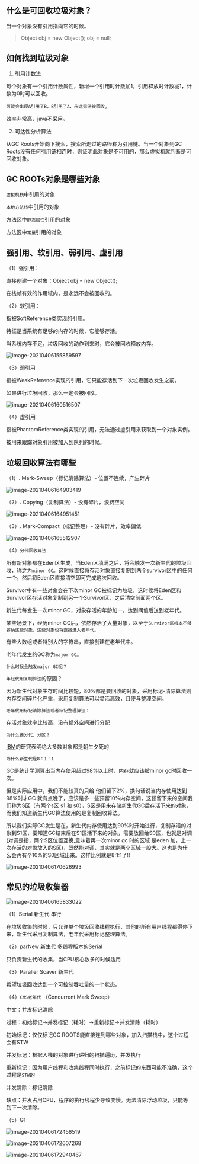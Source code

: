 ## 什么是可回收垃圾对象？
当一个对象没有引用指向它的时候。
> Object obj = new Object();
> obj = null;

## 如何找到垃圾对象
1. 引用计数法

  每个对象有一个引用计数属性，新增一个引用时计数加1，引用释放时计数减1，计数为0时可以回收。

  `可能会出现A引用了B，B引用了A，永远无法被回收`。

  效率非常高，java不采用。

  

2. 可达性分析算法

  从GC Roots开始向下搜索，搜索所走过的路径称为引用链。当一个对象到GC Roots没有任何引用链相连时，则证明此对象是不可用的，那么虚拟机就判断是可回收对象。

## GC ROOTs对象是哪些对象

`虚拟机栈`中引用的对象

`本地方法栈`中引用的对象

方法区中`静态属性`引用的对象

方法区中`常量`引用的对象

## 强引用、软引用、弱引用、虚引用

（1）强引用：

直接创建一个对象：Object obj = new Object(); 

在栈帧有效的作用域内，是永远不会被回收的。

（2）软引用：

指被SoftReference类实现的引用。

特征是当系统有足够的内存的时候，它能够存活。

当系统内存不足，垃圾回收的动作到来时，它会被回收释放内存。

![image-20210406155859597](D:\Project\docsify\docs\images\java\image-20210406155859597.png)

（3）弱引用

指被WeakReference实现的引用，它只能存活到下一次垃圾回收发生之前。

如果进行垃圾回收，那么一定会被回收。

![image-20210406160516507](D:\Project\docsify\docs\images\java\image-20210406160516507.png)

（4）虚引用

指被PhantomReference类实现的引用，无法通过虚引用来获取到一个对象实例。

被用来跟踪对象引用被加入到队列的时候。

## 垃圾回收算法有哪些
（1）. Mark-Sweep（标记清除算法）- 位置不连续，产生碎片

   ![image-20210406164903419](../images/java/image-20210406164903419.png)

（2）. Copying（复制算法）- 没有碎片，浪费空间

   ![image-20210406164951451](../images/java/image-20210406164951451.png)

（3）. Mark-Compact（标记整理）- 没有碎片，效率偏低

   ![image-20210406165512907](../images/java/image-20210406165512907.png)

（4）`分代回收算法`

所有新对象都在Eden区生成，当Eden区填满之后，将会触发一次新生代的垃圾回收，称之为`minor GC`。这时候直接将存活对象直接复制到两个survivor区中的任何一个，然后将Eden区直接清空即可完成这次回收。

Survivor中有一些对象会在下次minor GC被标记为垃圾，这时候将Eden区和Survivor区存活对象复制到另一个Survivor区，之后清空前面两个区。

新生代每发生一次minor GC，对象存活的年龄加一，达到阈值后送到老年代。

某些场景下，经历minor GC后，依然存活了大量对象，以至于`Survivor区根本不够容纳这些对象，这些对象也将直接进入老年代。`

有些大数组或者特别大的字符串，直接创建在老年代中。

老年代发生的GC称为`major GC`。

`什么时候会触发major GC呢？`



`年轻代用复制算法`的原因？

因为新生代对象生存时间比较短，80%都是要回收的对象，采用标记-清除算法则内存空间碎片化严重，采用复制算法可以灵活高效，且便与整理空间。

`老年代用标记清除算法或者标记整理算法：`

存活对象效率比较高，没有额外空间进行分配

`为什么要分代、分区？`

[IBM](https://www.nowcoder.com/jump/super-jump/word?word=IBM)的研究表明绝大多数对象都是朝生夕死的

`为什么新生代是8：1：1`

 GC是统计学测算出当内存使用超过98%以上时，内存就应该被minor gc时回收一次。

但是实际应用中，我们不能较真的只给 他们留下2%，换句话说当内存使用达到98%时才GC 就有点晚了，应该是多一些预留10%内存空间，这预留下来的空间我们称为S区（有两个s区 s1 和 s0），S区是用来存储新生代GC后存活下来的对象，而我们知道新生代GC算法使用的是复制回收算法。

所以我们实际GC发生是在，新生代内存使用达到90%时开始进行，复制存活的对象到S1区，要知道GC结束后在S1区活下来的对象，需要放回给S0区，也就是对调(对调是指，两个S区位置互换,意味着再一次minor gc 时的区域 是eden 加，上一次存活的对象放入的S区)，既然能对调，其实就是两个区域一般大。这也是为什么会再有个10%的S0区域出来。这样比例就是8:1:1了!!



![image-20210406170626993](../images/java/image-20210406170626993.png)

## 常见的垃圾收集器

![image-20210406165833022](../images/java/image-20210406165833022.png)



（1）Serial 新生代 串行

在垃圾收集的时候，只允许单个垃圾回收线程执行，其他的所有用户线程都得停下来，新生代采用复制算法，老年代采用标记整理算法。

（2）parNew 新生代 多线程版本的Serial

只负责新生代的收集，当CPU核心数多的时候适用

（3）Paraller Scaver 新生代

希望垃圾回收达到一个可控制吞吐量的一个状态。

（4）`CMS老年代` （Concurrent Mark Sweep）

中文：并发标记清除

过程：初始标记->并发标记（耗时）->重新标记->并发清除（耗时）

初始标记：仅仅标记GC ROOTS能直接连到哪些对象，加入扫描栈中，这个过程会有STW

并发标记：根据入栈的对象进行递归的扫描遍历，并发执行

重新标记：因为用户线程和收集线程同时执行，之前标记的东西可能不准确，这个过程是`STW`的

并发清除：标记清除

缺点：并发占用CPU，程序的执行线程少导致变慢。无法清除浮动垃圾，只能等到下一次清除。



（5）G1



![image-20210406172456519](../images/java/image-20210406172456519.png)

![image-20210406172607268](../images/java/image-20210406172607268.png)

![image-20210406172940467](../images/java/image-20210406172940467.png)
